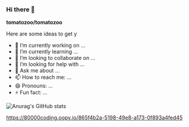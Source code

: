### Hi there 👋


**tomatozoo/tomatozoo** 

Here are some ideas to get y

- 🔭 I’m currently working on ...
- 🌱 I’m currently learning ...
- 👯 I’m looking to collaborate on ...
- 🤔 I’m looking for help with ...
- 💬 Ask me about ...
- 📫 How to reach me: ...
- 😄 Pronouns: ...
- ⚡ Fun fact: ...

![Anurag's GitHub stats](https://github-readme-stats.vercel.app/api?username=tomatozoo&show_icons=true&theme=radical)


https://80000coding.oopy.io/865f4b2a-5198-49e8-a173-0f893a4fed45
